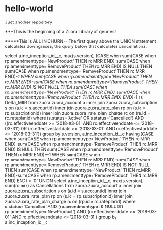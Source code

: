 # hello-world
Just another repository


***This is the beginning of a Zuora Library of qeuries!

*****This is ALL IN CHURN-- The first query above the UNION statement calculates downgrades, the query below that calculates cancellations.

select a.inc_inception_id__c, max(s.version),
  (CASE when sum(CASE when rp.amendmenttype='NewProduct' THEN rc.MRR END)-sum(CASE when rp.amendmenttype='RemoveProduct' THEN rc.MRR END) IS NULL THEN sum(CASE when rp.amendmenttype='RemoveProduct' THEN rc.MRR END)*-1
   WHEN sum(CASE when rp.amendmenttype='NewProduct' THEN rc.MRR END)-sum(CASE when rp.amendmenttype='RemoveProduct' THEN rc.MRR END) IS NOT NULL THEN sum(CASE when rp.amendmenttype='NewProduct' THEN rc.MRR END)-sum(CASE when rp.amendmenttype='RemoveProduct' THEN rc.MRR END) END)*-1 as Delta_MRR
from zuora.zuora_account a
inner join zuora.zuora_subscription s on (a.id = s.accountid)
inner join zuora.zuora_rate_plan rp on (s.id = rp.subscriptionid)
inner join zuora.zuora_rate_plan_charge rc on (rp.id = rc.rateplanid)
where (s.status='Active' OR s.status='Cancelled') AND ((rc.effectiveenddate >= '2018-03-01' AND rc.effectiveenddate <= '2018-03-31') OR (rc.effectivestartdate >= '2018-03-01' AND rc.effectivestartdate <= '2018-03-31'))
group by s.version, a.inc_inception_id__c
having  (CASE when sum(CASE when rp.amendmenttype='NewProduct' THEN rc.MRR END)-sum(CASE when rp.amendmenttype='RemoveProduct' THEN rc.MRR END) IS NULL THEN sum(CASE when rp.amendmenttype='RemoveProduct' THEN rc.MRR END)*-1
   WHEN sum(CASE when rp.amendmenttype='NewProduct' THEN rc.MRR END)-sum(CASE when rp.amendmenttype='RemoveProduct' THEN rc.MRR END) IS NOT NULL THEN sum(CASE when rp.amendmenttype='NewProduct' THEN rc.MRR END)-sum(CASE when rp.amendmenttype='RemoveProduct' THEN rc.MRR END) END) < '0'
UNION
select a.inc_inception_id__c, max(s.version),
  sum(rc.mrr) as Cancellations
from zuora.zuora_account a
inner join zuora.zuora_subscription s on (a.id = s.accountid)
inner join zuora.zuora_rate_plan rp on (s.id = rp.subscriptionid)
inner join zuora.zuora_rate_plan_charge rc on (rp.id = rc.rateplanid)
where s.status='Cancelled' AND (rp.amendmenttype IS NULL OR rp.amendmenttype='NewProduct') AND (rc.effectiveenddate >= '2018-03-01' AND rc.effectiveenddate <= '2018-03-31')
group by a.inc_inception_id__c
